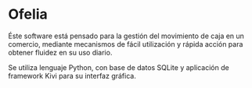 # Ofelia

Éste software está pensado para la gestión del movimiento de caja en un comercio, mediante mecanismos de fácil utilización y rápida acción para obtener fluidez en su uso diario.

Se utiliza lenguaje Python, con base de datos SQLite y aplicación de framework Kivi para su interfaz gráfica.
